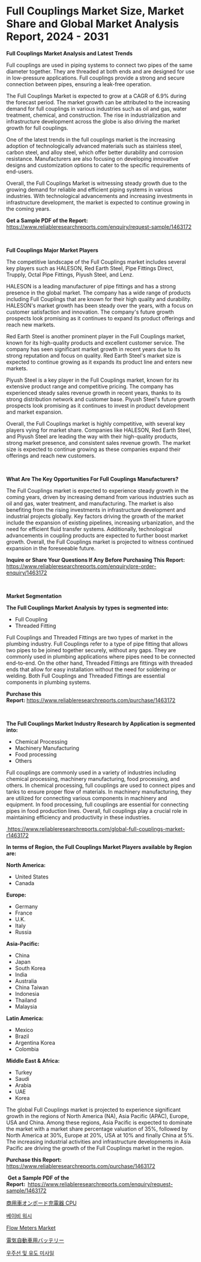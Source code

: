 <p><h1>Full Couplings Market Size, Market Share and Global Market Analysis Report, 2024 - 2031</h1></p><p><strong>Full Couplings Market Analysis and Latest Trends</strong></p>
<p><p>Full couplings are used in piping systems to connect two pipes of the same diameter together. They are threaded at both ends and are designed for use in low-pressure applications. Full couplings provide a strong and secure connection between pipes, ensuring a leak-free operation.</p><p>The Full Couplings Market is expected to grow at a CAGR of 6.9% during the forecast period. The market growth can be attributed to the increasing demand for full couplings in various industries such as oil and gas, water treatment, chemical, and construction. The rise in industrialization and infrastructure development across the globe is also driving the market growth for full couplings.</p><p>One of the latest trends in the full couplings market is the increasing adoption of technologically advanced materials such as stainless steel, carbon steel, and alloy steel, which offer better durability and corrosion resistance. Manufacturers are also focusing on developing innovative designs and customization options to cater to the specific requirements of end-users.</p><p>Overall, the Full Couplings Market is witnessing steady growth due to the growing demand for reliable and efficient piping systems in various industries. With technological advancements and increasing investments in infrastructure development, the market is expected to continue growing in the coming years.</p></p>
<p><strong>Get a Sample PDF of the Report:&nbsp;</strong> <a href="https://www.reliableresearchreports.com/enquiry/request-sample/1463172">https://www.reliableresearchreports.com/enquiry/request-sample/1463172</a></p>
<p>&nbsp;</p>
<p><strong>Full Couplings Major Market Players</strong></p>
<p><p>The competitive landscape of the Full Couplings market includes several key players such as HALESON, Red Earth Steel, Pipe Fittings Direct, Trupply, Octal Pipe Fittings, Piyush Steel, and Lenz. </p><p>HALESON is a leading manufacturer of pipe fittings and has a strong presence in the global market. The company has a wide range of products including Full Couplings that are known for their high quality and durability. HALESON's market growth has been steady over the years, with a focus on customer satisfaction and innovation. The company's future growth prospects look promising as it continues to expand its product offerings and reach new markets.</p><p>Red Earth Steel is another prominent player in the Full Couplings market, known for its high-quality products and excellent customer service. The company has seen significant market growth in recent years due to its strong reputation and focus on quality. Red Earth Steel's market size is expected to continue growing as it expands its product line and enters new markets.</p><p>Piyush Steel is a key player in the Full Couplings market, known for its extensive product range and competitive pricing. The company has experienced steady sales revenue growth in recent years, thanks to its strong distribution network and customer base. Piyush Steel's future growth prospects look promising as it continues to invest in product development and market expansion.</p><p>Overall, the Full Couplings market is highly competitive, with several key players vying for market share. Companies like HALESON, Red Earth Steel, and Piyush Steel are leading the way with their high-quality products, strong market presence, and consistent sales revenue growth. The market size is expected to continue growing as these companies expand their offerings and reach new customers.</p></p>
<p>&nbsp;</p>
<p><strong>What Are The Key Opportunities For Full Couplings Manufacturers?</strong></p>
<p><p>The Full Couplings market is expected to experience steady growth in the coming years, driven by increasing demand from various industries such as oil and gas, water treatment, and manufacturing. The market is also benefiting from the rising investments in infrastructure development and industrial projects globally. Key factors driving the growth of the market include the expansion of existing pipelines, increasing urbanization, and the need for efficient fluid transfer systems. Additionally, technological advancements in coupling products are expected to further boost market growth. Overall, the Full Couplings market is projected to witness continued expansion in the foreseeable future.</p></p>
<p><strong>Inquire or Share Your Questions If Any Before Purchasing This Report:</strong> <a href="https://www.reliableresearchreports.com/enquiry/pre-order-enquiry/1463172">https://www.reliableresearchreports.com/enquiry/pre-order-enquiry/1463172</a></p>
<p>&nbsp;</p>
<p><strong>Market Segmentation</strong></p>
<p><strong>The Full Couplings Market Analysis by types is segmented into:</strong></p>
<p><ul><li>Full Coupling</li><li>Threaded Fitting</li></ul></p>
<p><p>Full Couplings and Threaded Fittings are two types of market in the plumbing industry. Full Couplings refer to a type of pipe fitting that allows two pipes to be joined together securely, without any gaps. They are commonly used in plumbing applications where pipes need to be connected end-to-end. On the other hand, Threaded Fittings are fittings with threaded ends that allow for easy installation without the need for soldering or welding. Both Full Couplings and Threaded Fittings are essential components in plumbing systems.</p></p>
<p><strong>Purchase this Report:&nbsp;</strong><a href="https://www.reliableresearchreports.com/purchase/1463172">https://www.reliableresearchreports.com/purchase/1463172</a></p>
<p>&nbsp;</p>
<p><strong>The Full Couplings Market Industry Research by Application is segmented into:</strong></p>
<p><ul><li>Chemical Processing</li><li>Machinery Manufacturing</li><li>Food processing</li><li>Others</li></ul></p>
<p><p>Full couplings are commonly used in a variety of industries including chemical processing, machinery manufacturing, food processing, and others. In chemical processing, full couplings are used to connect pipes and tanks to ensure proper flow of materials. In machinery manufacturing, they are utilized for connecting various components in machinery and equipment. In food processing, full couplings are essential for connecting pipes in food production lines. Overall, full couplings play a crucial role in maintaining efficiency and productivity in these industries.</p></p>
<p><a href="https://www.reliableresearchreports.com/global-full-couplings-market-r1463172">&nbsp;https://www.reliableresearchreports.com/global-full-couplings-market-r1463172</a></p>
<p><strong>In terms of Region, the Full Couplings Market Players available by Region are:</strong></p>
<p>
    <p> <strong> North America: </strong>
        <ul>
            <li>United States</li>
            <li>Canada</li>
        </ul>
        </p> 
    <p> <strong> Europe: </strong>
        <ul>
            <li>Germany</li>
            <li>France</li>
            <li>U.K.</li>
            <li>Italy</li>
            <li>Russia</li>
        </ul>
        </p> 
    <p> <strong> Asia-Pacific: </strong>
        <ul>
            <li>China</li>
            <li>Japan</li>
            <li>South Korea</li>
            <li>India</li>
            <li>Australia</li>
            <li>China Taiwan</li>
            <li>Indonesia</li>
            <li>Thailand</li>
            <li>Malaysia</li>
        </ul>
        </p> 
    <p> <strong> Latin America: </strong>
        <ul>
            <li>Mexico</li>
            <li>Brazil</li>
            <li>Argentina Korea</li>
            <li>Colombia</li>
        </ul>
        </p> 
    <p> <strong> Middle East & Africa: </strong>
        <ul>
            <li>Turkey</li>
            <li>Saudi</li>
            <li>Arabia</li>
            <li>UAE</li>
            <li>Korea</li>
        </ul>
    </p>
    </p>
<p><p>The global Full Couplings market is projected to experience significant growth in the regions of North America (NA), Asia Pacific (APAC), Europe, USA and China. Among these regions, Asia Pacific is expected to dominate the market with a market share percentage valuation of 35%, followed by North America at 30%, Europe at 20%, USA at 10% and finally China at 5%. The increasing industrial activities and infrastructure developments in Asia Pacific are driving the growth of the Full Couplings market in the region.</p></p>
<p><strong>Purchase this Report: </strong><a href="https://www.reliableresearchreports.com/purchase/1463172">https://www.reliableresearchreports.com/purchase/1463172</a></p>
<p>&nbsp;<strong>Get a Sample PDF of the Report:&nbsp;&nbsp;</strong><a href="https://www.reliableresearchreports.com/enquiry/request-sample/1463172">https://www.reliableresearchreports.com/enquiry/request-sample/1463172</a></p>
<p><strong></strong></p>
<p><p><a href="https://medium.com/@kamdeall7845/%E5%95%86%E6%A5%AD%E8%BB%8A%E4%B8%A1%E3%81%AE%E3%82%AA%E3%83%B3%E3%83%9C%E3%83%BC%E3%83%89%E5%85%85%E9%9B%BB%E5%99%A8cpu%E5%B8%82%E5%A0%B4-%E3%82%B0%E3%83%AD%E3%83%BC%E3%83%90%E3%83%AB%E3%81%8A%E3%82%88%E3%81%B3%E5%9C%B0%E5%9F%9F%E5%88%86%E6%9E%90-%E3%82%A8%E3%83%B3%E3%83%89%E3%83%A6%E3%83%BC%E3%82%B6%E3%83%BC-%E8%A3%BD%E5%93%81-%E3%81%8A%E3%82%88%E3%81%B3%E5%9C%B0%E5%9F%9F%E3%81%AB%E7%84%A6%E7%82%B9%E3%82%92%E5%BD%93%E3%81%A6%E3%81%9F%E5%88%86%E6%9E%90%E3%81%A8%E4%BA%88%E6%B8%AC-2024%E5%B9%B4-2031%E5%B9%B4-198c81f3f790">商用車オンボード充電器 CPU</a></p><p><a href="https://medium.com/@flower89678/%ED%83%9C%EC%95%84-%EC%84%B8%EC%A0%95%EC%A0%9C-%EC%8B%9C%EC%9E%A5-%EC%97%AD%ED%95%99-%ED%83%90%EC%83%89-%EA%B8%80%EB%A1%9C%EB%B2%8C-%EB%8F%99%ED%96%A5-%EB%B0%8F-%EB%AF%B8%EB%9E%98-%EC%84%B1%EC%9E%A5-%EC%A0%84%EB%A7%9D-2024-2031-%EC%9D%80-109-%ED%8E%98%EC%9D%B4%EC%A7%80%EC%97%90-%EA%B1%B8%EC%B3%90-%EB%8B%A4%EB%A3%B9%EB%8B%88%EB%8B%A4-fa2987720e2f">베이비 워시</a></p><p><a href="https://github.com/changoleonlaverguenzanoexiste/Market-Research-Report-List-3/blob/main/flow-meters-market.md">Flow Meters Market</a></p><p><a href="https://medium.com/@hazelnutt83/%E9%9B%BB%E6%B0%97%E8%87%AA%E5%8B%95%E8%BB%8A%E3%81%AE%E3%83%90%E3%83%83%E3%83%86%E3%83%AA%E3%83%BC%E5%B8%82%E5%A0%B4%E5%B1%95%E6%9C%9B-%E5%AE%8C%E5%85%A8%E3%81%AA%E7%94%A3%E6%A5%AD%E5%88%86%E6%9E%90-2024%E5%B9%B4%E3%81%8B%E3%82%892031%E5%B9%B4%E3%81%BE%E3%81%A7-912d52df10d8">電気自動車用バッテリー</a></p><p><a href="https://medium.com/@mehereenadusoye/%EA%B8%80%EB%A1%9C%EB%B2%8C-%EC%9A%B0%EC%A3%BC-%EC%9A%B4%EC%86%A1-%EC%88%98%EB%8B%A8-%EB%B0%8F-%EC%9C%A0%EB%8F%84-%EB%AF%B8%EC%82%AC%EC%9D%BC-%EC%8B%9C%EC%9E%A5-%EA%B7%9C%EB%AA%A8%EB%8A%94-%EC%82%B0%EC%97%85-%EC%A0%84%EB%A7%9D%EC%97%90-%EB%94%B0%EB%A5%B4%EB%A9%B4-2024%EB%85%84%EB%B6%80%ED%84%B0-2031%EB%85%84%EA%B9%8C%EC%A7%80-%EC%9D%98-%EC%97%B0%ED%8F%89%EA%B7%A0-%EC%84%B1%EC%9E%A5%EB%A5%A0-cagr-%EC%9D%84-%EA%B2%BD%ED%97%98%ED%95%A0-%EA%B2%83%EC%9C%BC%EB%A1%9C-%EC%98%88%EC%83%81%EB%90%A9%EB%8B%88%EB%8B%A4-bde737226b2d">우주선 및 유도 미사일</a></p></p>
